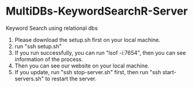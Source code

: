 # MultiDBs-KeywordSearchR-Server
Keyword Search using relational dbs


1. Please download the setup.sh first on your local machine.
2. run "ssh setup.sh"
3. If you run successfully, you can run "lsof -i:7654", then you can see information of the process.
4. Then you can see our website on your local machine.
5. If you update, run "ssh stop-server.sh" first, then run "ssh start-servers.sh" to restart the server.
